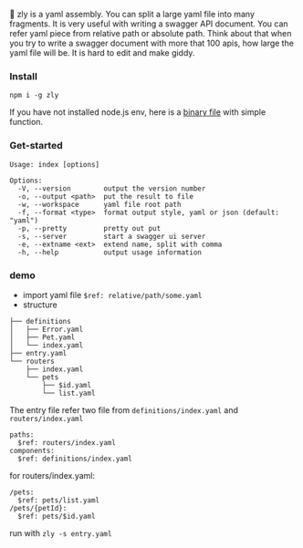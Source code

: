 :dango: zly is a yaml assembly. You can split a large yaml file into many fragments.
It is very useful with writing a swagger API document. 
You can refer yaml piece from relative path or absolute path.
Think about that when you try to write a swagger document with more that 100 apis, how large the yaml file will be. It is hard to edit and make giddy.

### Install 

`npm i -g zly`

If you have not installed node.js env, here is a [binary file](https://github.com) with simple function. 


### Get-started

```
Usage: index [options]

Options:
  -V, --version        output the version number
  -o, --output <path>  put the result to file
  -w, --workspace      yaml file root path
  -f, --format <type>  format output style, yaml or json (default: "yaml")
  -p, --pretty         pretty out put
  -s, --server         start a swagger ui server
  -e, --extname <ext>  extend name, split with comma
  -h, --help           output usage information
 ```
 
 ### demo
 
- import yaml file
    `$ref: relative/path/some.yaml`
- structure
```
├── definitions
│   ├── Error.yaml
│   ├── Pet.yaml
│   └── index.yaml
├── entry.yaml
└── routers
    ├── index.yaml
    └── pets
        ├── $id.yaml
        └── list.yaml
```
The entry file refer two file from `definitions/index.yaml` and `routers/index.yaml`

```
paths:
  $ref: routers/index.yaml
components:
  $ref: definitions/index.yaml
```
for routers/index.yaml:

```
/pets:
  $ref: pets/list.yaml
/pets/{petId}:
  $ref: pets/$id.yaml

```

run with `zly -s entry.yaml`
